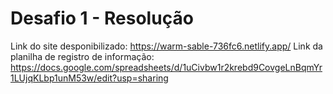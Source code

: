 # Desafio 1 - Resolução
Link do site desponibilizado: https://warm-sable-736fc6.netlify.app/
Link da planilha de registro de informação: https://docs.google.com/spreadsheets/d/1uCivbw1r2krebd9CovgeLnBqmYr1LUjqKLbp1unM53w/edit?usp=sharing
